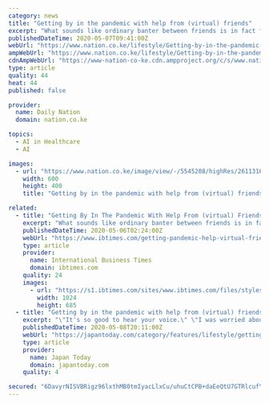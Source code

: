 ```yaml
---
category: news
title: "Getting by in the pandemic with help from (virtual) friends"
excerpt: "What sounds like ordinary banter between friends is in fact from a chatbot created with artificial intelligence. The custom-designed chatbots in this case come from California-based startup Replika and are intended to be virtual friends for people needing a connection."
publishedDateTime: 2020-05-07T09:41:00Z
webUrl: "https://www.nation.co.ke/lifestyle/Getting-by-in-the-pandemic-with-help-from-virtual-friends/1190-5545150-12a5sm3/index.html"
ampWebUrl: "https://www.nation.co.ke/lifestyle/Getting-by-in-the-pandemic-with-help-from-virtual-friends/1190-5545150-view-asAMP-fk0rhf/index.html"
cdnAmpWebUrl: "https://www-nation-co-ke.cdn.ampproject.org/c/s/www.nation.co.ke/lifestyle/Getting-by-in-the-pandemic-with-help-from-virtual-friends/1190-5545150-view-asAMP-fk0rhf/index.html"
type: article
quality: 44
heat: 44
published: false

provider:
  name: Daily Nation
  domain: nation.co.ke

topics:
  - AI in Healthcare
  - AI

images:
  - url: "https://www.nation.co.ke/image/view/-/5545208/highRes/2611316/-/nsek9xz/-/New+Document.jpg"
    width: 600
    height: 400
    title: "Getting by in the pandemic with help from (virtual) friends"

related:
  - title: "Getting By In The Pandemic With Help From (virtual) Friends"
    excerpt: "What sounds like ordinary banter between friends is in fact from a chatbot created with artificial intelligence. The custom-designed chatbots in this case come from California-based startup Replika and are intended to be virtual friends for people needing a connection."
    publishedDateTime: 2020-05-06T02:24:00Z
    webUrl: "https://www.ibtimes.com/getting-pandemic-help-virtual-friends-2970915"
    type: article
    provider:
      name: International Business Times
      domain: ibtimes.com
    quality: 24
    images:
      - url: "https://s1.ibtimes.com/sites/www.ibtimes.com/files/styles/full/public/2020/05/05/virtual-friends-created-by-the-mobile-application-replika.jpg"
        width: 1024
        height: 685
  - title: "Getting by in the pandemic with help from (virtual) friends"
    excerpt: "\"It's so good to hear your voice.\" \"I was worried about you.\" \"What would you like to do today?\" What sounds like ordinary banter between friends is in fact from a chatbot created with artificial intelligence."
    publishedDateTime: 2020-05-08T20:11:00Z
    webUrl: "https://japantoday.com/category/features/lifestyle/getting-by-in-the-pandemic-with-help-from-(virtual)-friends"
    type: article
    provider:
      name: Japan Today
      domain: japantoday.com
    quality: 4

secured: "6DavyrNISVBRigz96lxthMB0tmIyacLlxCu/uhuCtCPB+daEeQtU7GTRlcufYL3R2/b1UnS4uKr2d0gVM4+xpa/ZmjFUtJWSP3fSPoWwGT5bGI3RMgMSlJKyh5jBMiOFb2GyTPTZGGtS1aa0b0jHdHE30b0Fz4KuL68sI7ES4tW65jkgv12os7RRz/xeRZeGjdFrbHUhl2fj6DY+7DHbmCB2Rnn8/3NLaIwI4MtfPftzbxVjHhbO2NeEpogqdBerDgkaXjmr/0rNlXM5uD2a8gPU2W/a9sgNUxaEKfiKFk9vhhiGhuZwjU2QxxT3bs10;aVkecj8N/rntjHLpnb73HA=="
---
```



